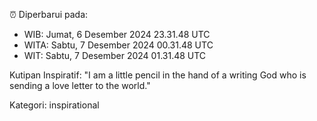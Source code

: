 ⏰ Diperbarui pada:
- WIB: Jumat, 6 Desember 2024 23.31.48 UTC
- WITA: Sabtu, 7 Desember 2024 00.31.48 UTC
- WIT: Sabtu, 7 Desember 2024 01.31.48 UTC

Kutipan Inspiratif:
"I am a little pencil in the hand of a writing God who is sending a love letter to the world."


Kategori: inspirational

